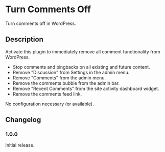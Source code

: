 # Turn Comments Off

Turn comments off in WordPress.

## Description

Activate this plugin to immediately remove all comment functionality from WordPress.

* Stop comments and pingbacks on all existing and future content.
* Remove "Discussion" from Settings in the admin menu.
* Remove "Comments" from the admin menu.
* Remove the comments bubble from the admin bar.
* Remove "Recent Comments" from the site activity dashboard widget.
* Remove the comments feed link.

No configuration necessary (or available).

## Changelog

### 1.0.0

Initial release.
